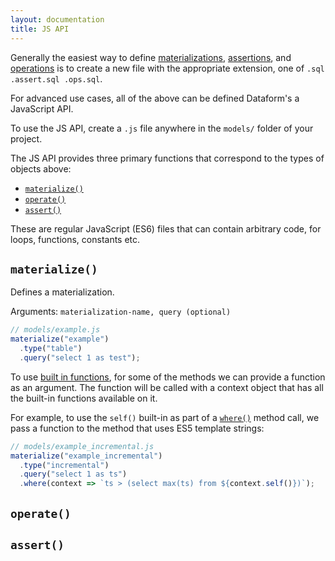 ```yaml
---
layout: documentation
title: JS API
---
```


Generally the easiest way to define [materializations](/guides/materializations), [assertions](/guides/assertions), and [operations](/guides/operations) is to create a new file with the appropriate extension, one of `.sql .assert.sql .ops.sql`.

For advanced use cases, all of the above can be defined Dataform's a JavaScript API.

To use the JS API, create a `.js` file anywhere in the `models/` folder of your project.

The JS API provides three primary functions that correspond to the types of objects above:
- [`materialize()`](#materialize)
- [`operate()`](#operate)
- [`assert()`](#assert)

These are regular JavaScript (ES6) files that can contain arbitrary code, for loops, functions, constants etc.

## `materialize()`

Defines a materialization.

Arguments: `materialization-name, query (optional)`

```js
// models/example.js
materialize("example")
  .type("table")
  .query("select 1 as test");
```

To use [built in functions](/built-in-functions), for some of the methods we can provide a function as an argument. The function will be called with a context object that has all the built-in functions available on it.

For example, to use the `self()` built-in as part of a [`where()`](/built-in-functions#where) method call, we pass a function to the method that uses ES5 template strings:

```js
// models/example_incremental.js
materialize("example_incremental")
  .type("incremental")
  .query("select 1 as ts")
  .where(context => `ts > (select max(ts) from ${context.self()})`);
```
## `operate()`

## `assert()`
